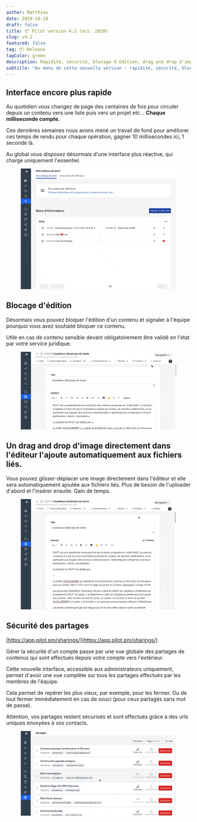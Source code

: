 ```yaml
---
author: Matthieu
date: 2020-10-28
draft: false
title: 📦 Pilot version 4.2 (oct. 2020)
slug: v4.2
featured: false
tag: 📦 Release
tagColor: green
description: Rapidité, sécurité, blocage d'édition, drag and drop d'image, ..
subtitle: "Au menu de cette nouvelle version : rapidité, sécurité, blocage d'édition, drag and drop d'image, .."
---
```



## Interface encore plus rapide

Au quotidien vous changez de page des centaines de fois pour circuler depuis un contenu vers une liste puis vers un projet etc .. **Chaque milliseconde compte.**



Ces dernières semaines nous avons mené un travail de fond pour améliorer ces temps de rendu pour chaque opération, gagner 10 millisecondes ici, 1 seconde là.

Au global vous disposez désormais d'une interface plus réactive, qui charge uniquement l'essentiel.

<figure class="full-width">
<img class="rounded-lg shadow-lg" src="fast.gif">
</figure>

## Blocage d'édition

Désormais vous pouvez bloquer l'édition d'un contenu et signaler à l'équipe pourquoi vous avez souhaité bloquer ce contenu.

Utile en cas de contenu sensible devant obligatoirement être validé en l'état par votre service juridique.

<figure class="full-width">
<img class="rounded-lg shadow-lg" src="blocage.gif">
</figure>

## Un drag and drop d'image directement dans l'éditeur l'ajoute automatiquement aux fichiers liés.

Vous pouvez glisser-déplacer une image directement dans l'éditeur et elle sera automatiquement ajoutée aux fichiers liés. Plus de besoin de l'uploader d'abord et l'insérer ensuite. Gain de temps.

<figure class="full-width">
<img class="rounded-lg shadow-lg" src="dragupload.gif">
</figure>


## Sécurité des partages  

[https://app.pilot.pm/sharings/](https://app.pilot.pm/sharings/)

Gérer la sécurité d'un compte passe par une vue globale des partages de contenus qui sont effectués depuis votre compte vers l'extérieur. 

Cette nouvelle interface, accessible aux administrateurs uniquement, permet d'avoir une vue complète sur tous les partages effectués par les membres de l'équipe. 

Cela permet de repérer les plus vieux, par exemple, pour les fermer. Ou de tout fermer immédiatement en cas de souci (pour ceux partagés sans mot de passe).

Attention, vos partages restent sécurisés et sont effectués grâce à des urls uniques envoyées à vos contacts.

<figure class="full-width">
<img class="rounded-lg shadow-lg" src="security.gif">
</figure>